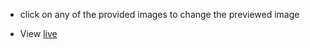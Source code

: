 - click on any of the provided images to change the previewed image

- View [live](https://lahfen-brandy.github.io/Apartment_Rental/)
